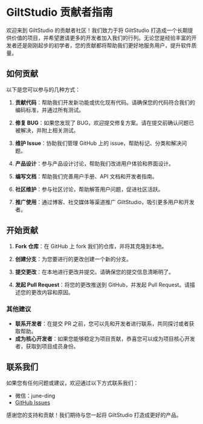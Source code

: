 # GiltStudio 贡献者指南

欢迎来到 GiltStudio 的贡献者社区！我们致力于将 GiltStudio 打造成一个长期提供价值的项目，并希望邀请更多的开发者加入我们的行列。无论您是经验丰富的开发者还是刚刚起步的初学者，您的贡献都将帮助我们更好地服务用户，提升软件质量。

## 如何贡献

以下是您可以参与的几种方式：

1. **贡献代码**：帮助我们开发新功能或优化现有代码。请确保您的代码符合我们的编码标准，并通过所有测试。

2. **修复 BUG**：如果您发现了 BUG，欢迎提交修复方案。请在提交前确认问题已被解决，并附上相关测试。

3. **维护 Issue**：协助我们管理 GitHub 上的 issue，帮助标记、分类和解决问题。

4. **产品设计**：参与产品设计讨论，帮助我们改进用户体验和界面设计。

5. **编写文档**：帮助我们完善用户手册、API 文档和开发者指南。

6. **社区维护**：参与社区讨论，帮助解答用户问题，促进社区活跃。

7. **推广使用**：通过博客、社交媒体等渠道推广 GiltStudio，吸引更多用户和开发者。

## 开始贡献

1. **Fork 仓库**：在 GitHub 上 fork 我们的仓库，并将其克隆到本地。

2. **创建分支**：为您要进行的更改创建一个新的分支。

3. **提交更改**：在本地进行更改并提交。请确保您的提交信息清晰明了。

4. **发起 Pull Request**：将您的更改推送到 GitHub，并发起 Pull Request。请描述您的更改内容和原因。

### 其他建议

- **联系开发者**：在提交 PR 之前，您可以先和开发者进行联系，共同探讨或者获取帮助。
- **成为核心开发者**：如果您能够稳定为项目贡献，恭喜您可以成为项目核心开发者，获取到项目成员身份。

## 联系我们

如果您有任何问题或建议，欢迎通过以下方式联系我们：

- 微信：june-ding
- [GitHub Issues](https://github.com/juneding76/gilt-studio/issues)

感谢您的支持和贡献！我们期待与您一起将 GiltStudio 打造成更好的产品。
